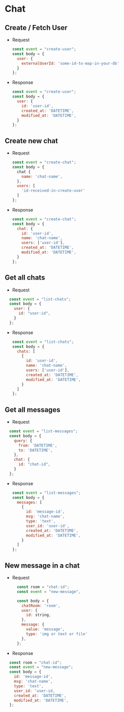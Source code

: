 # Chat

## Create / Fetch User

- Request

  ```js
  const event = "create-user";
  const body = {
    user: {
      externalUserId: 'some-id-to-map-in-your-db'
    }
  };
  ```

- Response

  ```js
  const event = "create-user";
  const body = {
    user: {
      id: 'user-id',
      created_at: 'DATETIME',
      modified_at: 'DATETIME',
    }
  };
  ```

## Create new chat

- Request

  ```js
  const event = "create-chat";
  const body = {
    chat {
      name: 'chat-name',
    },
    users: [
      'id-received-in-create-user'
    ]
  };
  ```

- Response

  ```js
  const event = "create-chat";
  const body = {
    chat: {
      id: 'user-id',
      name: 'chat-name',
      users: ['user-id'],
      created_at: 'DATETIME',
      modified_at: 'DATETIME',
    }
  };
  ```

## Get all chats

- Request

```js
  const event = "list-chats";
  const body = {
    user: {
      id: "user-id",
    }
  };
```

- Response

  ```js
  const event = "list-chats";
  const body = {
    chats: [
      {
        id: 'user-id',
        name: 'chat-name',
        users: ['user-id'],
        created_at: 'DATETIME',
        modified_at: 'DATETIME',
      }
    ]
  };
  ```

## Get all messages

- Request

```js
  const event = "list-messages";
  const body = {
    query: {
      from: 'DATETIME',
      to: 'DATETIME',
    },
    chat: {
      id: "chat-id",
    }
  };
```

- Response

  ```js
  const event = "list-messages";
  const body = {
    messages: [
      {
        id: 'message-id',
        msg: 'chat-name',
        type: 'text',
        user_id: 'user-id',
        created_at: 'DATETIME',
        modified_at: 'DATETIME',
      }
    ]
  };
  ```

## New message in a chat

- Request

  ```js
    const room = "chat-id";
    const event = "new-message",

    const body = {
      chatRoom: 'room',
      user: {
        id: string,
      },
      message: {
        value: 'message',
        type: 'img or text or file'
      },
    };
  ```

- Response

```js
  const room = "chat-id";
  const event = "new-message";
  const body = {
    id: 'message-id',
    msg: 'chat-name',
    type: 'text',
    user_id: 'user-id,
    created_at: 'DATETIME',
    modified_at: 'DATETIME',
  };
```
